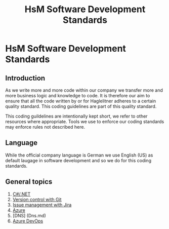 ﻿---
layout: default
title: HsM Software Development Standards
nav_order: 1
permalink: /
---

# HsM Software Development Standards

## Introduction
As we write more and more code within our company we transfer more and more business logic and knowledge to
code. It is therefore our aim to ensure that all the code written by or for Haglelitner adheres to a certain quality standard. This coding guidelines are part of this quality standard.

This coding guildelines are intentionally kept short, we refer to other resources where appropriate. Tools we use to enforce our coding standards may enforce rules not described here.

## Language
While the official company language is German we use English (US) as default laugage in software development and so we do for this coding standards.

## General topics
1. [C#/.NET](CSharp/CSharp.md)
2. [Version control with Git](Git/Git.md)
3. [Issue management with Jira](Jira/Jira.md)
4. [Azure](Azure/Azure.md)
5. [DNS] (Dns.md)
6. [Azure DevOps](AzureDevOps/DevOps.md)